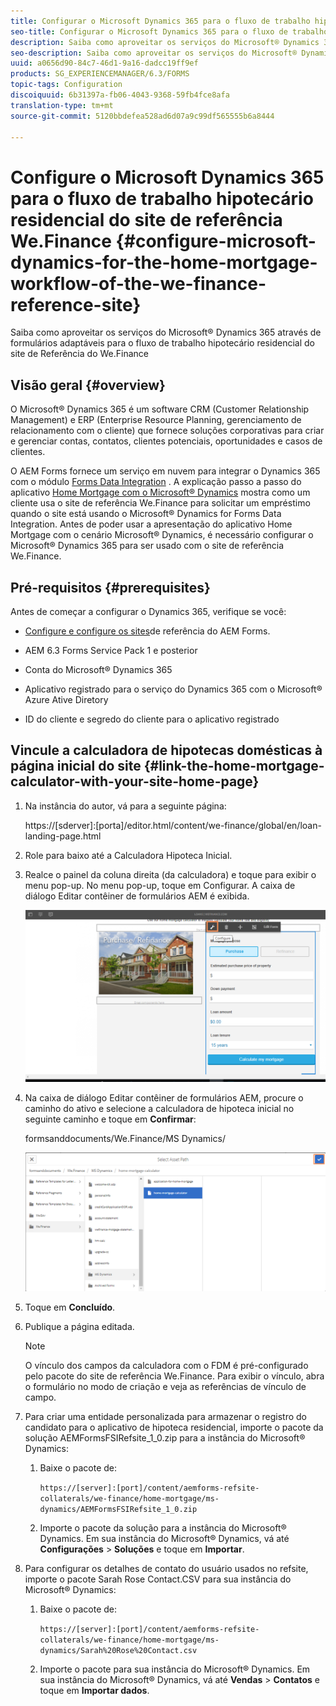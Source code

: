 ```yaml
---
title: Configurar o Microsoft Dynamics 365 para o fluxo de trabalho hipotecário residencial do site de referência We.Finance
seo-title: Configurar o Microsoft Dynamics 365 para o fluxo de trabalho hipotecário residencial do site de referência We.Finance
description: Saiba como aproveitar os serviços do Microsoft® Dynamics 365 através de formulários adaptáveis para o fluxo de trabalho hipotecário residencial do site de Referência do We.Finance
seo-description: Saiba como aproveitar os serviços do Microsoft® Dynamics 365 através de formulários adaptáveis para o fluxo de trabalho hipotecário residencial do site de Referência do We.Finance
uuid: a0656d90-84c7-46d1-9a16-dadcc19ff9ef
products: SG_EXPERIENCEMANAGER/6.3/FORMS
topic-tags: Configuration
discoiquuid: 6b31397a-fb06-4043-9368-59fb4fce8afa
translation-type: tm+mt
source-git-commit: 5120bbdefea528ad6d07a9c99df565555b6a8444

---
```



# Configure o Microsoft Dynamics 365 para o fluxo de trabalho hipotecário residencial do site de referência We.Finance {#configure-microsoft-dynamics-for-the-home-mortgage-workflow-of-the-we-finance-reference-site}

Saiba como aproveitar os serviços do Microsoft® Dynamics 365 através de formulários adaptáveis para o fluxo de trabalho hipotecário residencial do site de Referência do We.Finance

## Visão geral {#overview}

O Microsoft® Dynamics 365 é um software CRM (Customer Relationship Management) e ERP (Enterprise Resource Planning, gerenciamento de relacionamento com o cliente) que fornece soluções corporativas para criar e gerenciar contas, contatos, clientes potenciais, oportunidades e casos de clientes.

O AEM Forms fornece um serviço em nuvem para integrar o Dynamics 365 com o módulo [Forms Data Integration](/help/forms/using/data-integration.md) . A explicação passo a passo do aplicativo [Home Mortgage com o Microsoft® Dynamics](/help/forms/using/finance-reference-site-walkthrough.md#home-mortgage-application-walkthrough-with-microsoft-dynamics) mostra como um cliente usa o site de referência We.Finance para solicitar um empréstimo quando o site está usando o Microsoft® Dynamics for Forms Data Integration. Antes de poder usar a apresentação do aplicativo Home Mortgage com o cenário Microsoft® Dynamics, é necessário configurar o Microsoft® Dynamics 365 para ser usado com o site de referência We.Finance.

## Pré-requisitos {#prerequisites}

Antes de começar a configurar o Dynamics 365, verifique se você:

* [Configure e configure os sites](/help/forms/using/setup-reference-sites.md)de referência do AEM Forms.

* AEM 6.3 Forms Service Pack 1 e posterior
* Conta do Microsoft® Dynamics 365
* Aplicativo registrado para o serviço do Dynamics 365 com o Microsoft® Azure Ative Diretory
* ID do cliente e segredo do cliente para o aplicativo registrado

## Vincule a calculadora de hipotecas domésticas à página inicial do site {#link-the-home-mortgage-calculator-with-your-site-home-page}

1. Na instância do autor, vá para a seguinte página:

   https://[sderver]:[porta]/editor.html/content/we-finance/global/en/loan-landing-page.html

1. Role para baixo até a Calculadora Hipoteca Inicial.
1. Realce o painel da coluna direita (da calculadora) e toque para exibir o menu pop-up. No menu pop-up, toque em Configurar. A caixa de diálogo Editar contêiner de formulários AEM é exibida.

   ![calculadora configurepanel](assets/calculatorconfigurepanel.png)

1. Na caixa de diálogo Editar contêiner de formulários AEM, procure o caminho do ativo e selecione a calculadora de hipoteca inicial no seguinte caminho e toque em **Confirmar**:

   formsanddocuments/We.Finance/MS Dynamics/

   ![seltassetpath](assets/selectassetpath.png)

1. Toque em **Concluído**.
1. Publique a página editada.

   >[!NOTE]
   >
   >O vínculo dos campos da calculadora com o FDM é pré-configurado pelo pacote do site de referência We.Finance. Para exibir o vínculo, abra o formulário no modo de criação e veja as referências de vínculo de campo.

1. Para criar uma entidade personalizada para armazenar o registro do candidato para o aplicativo de hipoteca residencial, importe o pacote da solução AEMFormsFSIRefsite_1_0.zip para a instância do Microsoft® Dynamics:

   1. Baixe o pacote de:

      `https://[server]:[port]/content/aemforms-refsite-collaterals/we-finance/home-mortgage/ms-dynamics/AEMFormsFSIRefsite_1_0.zip`

   1. Importe o pacote da solução para a instância do Microsoft® Dynamics. Em sua instância do Microsoft® Dynamics, vá até **Configurações** > **Soluções** e toque em **Importar**.

1. Para configurar os detalhes de contato do usuário usados no refsite, importe o pacote Sarah Rose Contact.CSV para sua instância do Microsoft® Dynamics:

   1. Baixe o pacote de:

      `https://[server]:[port]/content/aemforms-refsite-collaterals/we-finance/home-mortgage/ms-dynamics/Sarah%20Rose%20Contact.csv`

   1. Importe o pacote para sua instância do Microsoft® Dynamics. Em sua instância do Microsoft® Dynamics, vá até **Vendas** > **Contatos** e toque em **Importar dados**.

